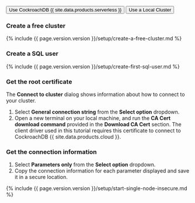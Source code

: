 
<div class="filters clearfix">
  <button class="filter-button page-level" data-scope="cockroachcloud">Use CockroachDB {{ site.data.products.serverless }}</button>
  <button class="filter-button page-level" data-scope="local">Use a Local Cluster</button>
</div>

<section class="filter-content" markdown="1" data-scope="cockroachcloud">

### Create a free cluster

{% include {{ page.version.version }}/setup/create-a-free-cluster.md %}

### Create a SQL user

{% include {{ page.version.version }}/setup/create-first-sql-user.md %}

### Get the root certificate

The **Connect to cluster** dialog shows information about how to connect to your cluster.

1. Select **General connection string** from the **Select option** dropdown.
1. Open a new terminal on your local machine, and run the **CA Cert download command** provided in the **Download CA Cert** section. The client driver used in this tutorial requires this certificate to connect to CockroachDB {{ site.data.products.cloud }}.

### Get the connection information

1. Select **Parameters only** from the **Select option** dropdown.
1. Copy the connection information for each parameter displayed and save it in a secure location.

</section>

<section class="filter-content" markdown="1" data-scope="local">

{% include {{ page.version.version }}/setup/start-single-node-insecure.md %}

</section>
